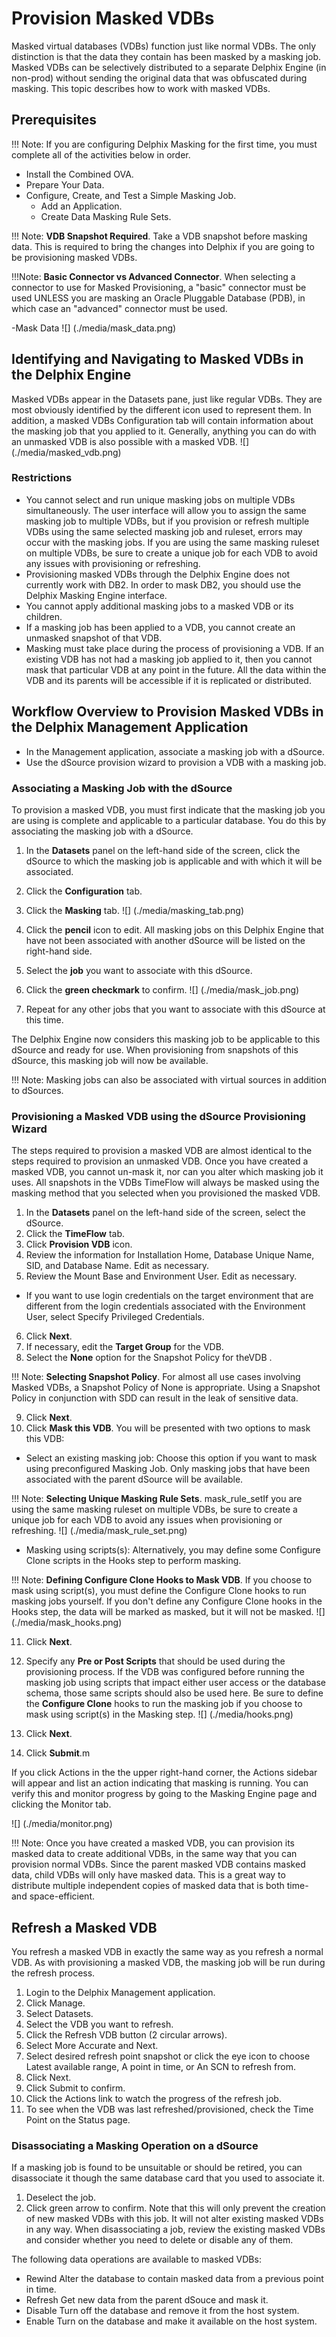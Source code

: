 # Provision Masked VDBs
Masked virtual databases (VDBs) function just like normal VDBs. The only distinction is that the data they contain has been masked by a masking job. Masked VDBs can be selectively distributed to a separate Delphix Engine (in non-prod) without sending the original data that was obfuscated during masking. This topic describes how to work with masked VDBs.

## Prerequisites

!!! Note: If you are configuring Delphix Masking for the first time, you must complete all of the activities below in order.

- Install the Combined OVA.
- Prepare Your Data.
- Configure, Create, and Test a Simple Masking Job.
  - Add an Application.
  - Create Data Masking Rule Sets.

!!! Note: **VDB Snapshot Required**. Take a VDB snapshot before masking data. This is required to bring the changes into Delphix if you are going to be provisioning masked VDBs.

!!!Note: **Basic Connector vs Advanced Connector**. When selecting a connector to use for Masked Provisioning, a "basic" connector must be used UNLESS you are masking an Oracle Pluggable Database (PDB), in which case an "advanced" connector must be used.

-Mask Data
![] (./media/mask_data.png)

## Identifying and Navigating to Masked VDBs in the Delphix Engine
Masked VDBs appear in the Datasets pane, just like regular VDBs. They are most obviously identified by the different icon used to represent them. In addition, a masked VDBs Configuration tab will contain information about the masking job that you applied to it. Generally, anything you can do with an unmasked VDB is also possible with a masked VDB.
![] (./media/masked_vdb.png)

### Restrictions
- You cannot select and run unique masking jobs on multiple VDBs simultaneously. The user interface will allow you to assign the same masking job to multiple VDBs, but if you provision or refresh multiple VDBs using the same selected masking job and ruleset, errors may occur with the masking jobs. If you are using the same masking ruleset on multiple VDBs, be sure to create a unique job for each VDB to avoid any issues with provisioning or refreshing.
- Provisioning masked VDBs through the Delphix Engine does not currently work with DB2. In order to mask DB2, you should use the Delphix Masking Engine interface.
- You cannot apply additional masking jobs to a masked VDB or its children.
- If a masking job has been applied to a VDB, you cannot create an unmasked snapshot of that VDB.
- Masking must take place during the process of provisioning a VDB. If an existing VDB has not had a masking job applied to it, then you cannot mask that particular VDB at any point in the future. All the data within the VDB and its parents will be accessible if it is replicated or distributed.

## Workflow Overview to Provision Masked VDBs in the Delphix Management Application
- In the Management application, associate a masking job with a dSource.
- Use the dSource provision wizard to provision a VDB with a masking job.

### Associating a Masking Job with the dSource
To provision a masked VDB, you must first indicate that the masking job you are using is complete and applicable to a particular database. You do this by associating the masking job with a dSource.

1. In the **Datasets** panel on the left-hand side of the screen, click the dSource to which the masking job is applicable and with which it will be associated.
2. Click the **Configuration** tab.
3. Click the **Masking** tab. 
  ![] (./media/masking_tab.png)
  
4. Click the **pencil** icon to edit.  All masking jobs on this Delphix Engine that have not been associated with another dSource will be listed on the right-hand side.
5. Select the **job** you want to associate with this dSource.
6. Click the **green checkmark** to confirm. 
  ![] (./media/mask_job.png)
7. Repeat for any other jobs that you want to associate with this dSource at this time.

The Delphix Engine now considers this masking job to be applicable to this dSource and ready for use. When provisioning from snapshots of this dSource, this masking job will now be available.

!!! Note: Masking jobs can also be associated with virtual sources in addition to dSources.

### Provisioning a Masked VDB using the dSource Provisioning Wizard
The steps required to provision a masked VDB are almost identical to the steps required to provision an unmasked VDB. Once you have created a masked VDB, you cannot un-mask it, nor can you alter which masking job it uses. All snapshots in the VDBs TimeFlow will always be masked using the masking method that you selected when you provisioned the masked VDB.

1. In the **Datasets** panel on the left-hand side of the screen, select the dSource.
2. Click the **TimeFlow** tab.
3. Click **Provision VDB** icon.
4. Review the information for Installation Home, Database Unique Name, SID, and Database Name. Edit as necessary.
5. Review the Mount Base and Environment User. Edit as necessary.
  - If you want to use login credentials on the target environment that are different from the login credentials associated with the Environment User, select Specify Privileged Credentials.
6. Click **Next**.
7. If necessary, edit the **Target Group** for the VDB.
8. Select the **None** option for the Snapshot Policy for theVDB .

!!! Note: **Selecting Snapshot Policy**. For almost all use cases involving Masked VDBs, a Snapshot Policy of None is appropriate. Using a Snapshot Policy in conjunction with SDD can result in the leak of sensitive data.

9. Click **Next**.
10. Click **Mask this VDB**. You will be presented with two options to mask this VDB:
   - Select an existing masking job: Choose this option if you want to mask using preconfigured Masking Job. Only masking jobs that have been associated with the parent dSource will be available.

!!! Note: **Selecting Unique Masking Rule Sets**. mask_rule_setIf you are using the same masking ruleset on multiple VDBs, be sure to create a unique job for each VDB to avoid any issues when provisioning or refreshing.
![] (./media/mask_rule_set.png)
   
   - Masking using scripts(s): Alternatively, you may define some Configure Clone scripts in the Hooks step to perform masking.

!!! Note: **Defining Configure Clone Hooks to Mask VDB**. If you choose to mask using script(s), you must define the Configure Clone hooks to run masking jobs yourself. If you don't define any Configure Clone hooks in the Hooks step, the data will be marked as masked, but it will not be masked.
![] (./media/mask_hooks.png)

11. Click **Next**.
12. Specify any **Pre or Post Scripts** that should be used during the provisioning process. If the VDB was configured before running the masking job using scripts that impact either user access or the database schema, those same scripts should also be used here. Be sure to define the **Configure Clone** hooks to run the masking job if you choose to mask using script(s) in the Masking step.
![] (./media/hooks.png)

13. Click **Next**.
14. Click **Submit**.m

If you click Actions in the the upper right-hand corner, the Actions sidebar will appear and list an action indicating that masking is running. You can verify this and monitor progress by going to the Masking Engine page and clicking the Monitor tab.

![] (./media/monitor.png)

!!! Note: Once you have created a masked VDB, you can provision its masked data to create additional VDBs, in the same way that you can provision normal VDBs. Since the parent masked VDB contains masked data, child VDBs will only have masked data. This is a great way to distribute multiple independent copies of masked data that is both time- and space-efficient.

## Refresh a Masked VDB
You refresh a masked VDB in exactly the same way as you refresh a normal VDB. As with provisioning a masked VDB, the masking job will be run during the refresh process. 

1. Login to the Delphix Management application.
2. Click Manage.
3. Select Datasets.
4. Select the VDB you want to refresh.
5. Click the Refresh VDB button (2 circular arrows).
6. Select More Accurate and Next.
7. Select desired refresh point snapshot or click the eye icon to choose Latest available range, A point in time, or An SCN to refresh from.
8. Click Next. 
9. Click Submit to confirm.
10. Click the Actions link to watch the progress of the refresh job.
11. To see when the VDB was last refreshed/provisioned, check the Time Point on the Status page.

### Disassociating a Masking Operation on a dSource
If a masking job is found to be unsuitable or should be retired, you can disassociate it though the same database card that you used to associate it.

1. Deselect the job.
2. Click green arrow to confirm.
Note that this will only prevent the creation of new masked VDBs with this job. It will not alter existing masked VDBs in any way. When disassociating a job, review the existing masked VDBs and consider whether you need to delete or disable any of them.

The following data operations are available to masked VDBs:

- Rewind	Alter the database to contain masked data from a previous point in time.  
- Refresh	Get new data from the parent dSouce and mask it.
- Disable	Turn off the database and remove it from the host system.	
- Enable	Turn on the database and make it available on the host system.  	